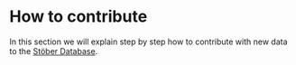 # How to contribute
In this section we will explain step by step how to contribute with new data to the [Stöber Database](https://doi.org/10.17605/OSF.IO/NR842).
